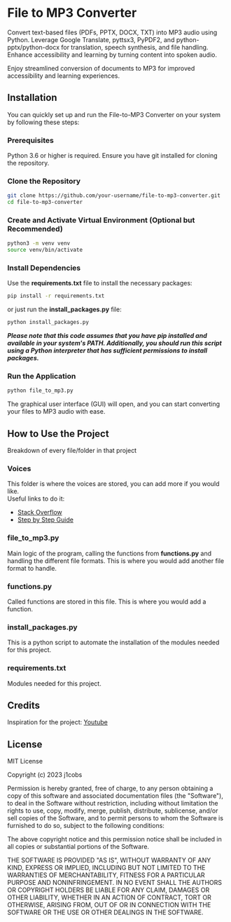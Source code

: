 # File to MP3 Converter

Convert text-based files (PDFs, PPTX, DOCX, TXT) into MP3 audio using Python. Leverage Google Translate, pyttsx3, PyPDF2, and python-pptx/python-docx for translation, speech synthesis, and file handling. Enhance accessibility and learning by turning content into spoken audio.

Enjoy streamlined conversion of documents to MP3 for improved accessibility and learning experiences.

## Installation

You can quickly set up and run the File-to-MP3 Converter on your system by following these steps:

### Prerequisites

Python 3.6 or higher is required.
Ensure you have git installed for cloning the repository.

### Clone the Repository

```bash
git clone https://github.com/your-username/file-to-mp3-converter.git
cd file-to-mp3-converter
```

### Create and Activate Virtual Environment (Optional but Recommended)

```bash
python3 -m venv venv
source venv/bin/activate
```

### Install Dependencies

Use the **requirements.txt** file to install the necessary packages:

```bash
pip install -r requirements.txt
```

or just run the **install_packages.py** file:

```bash
python install_packages.py
```

**_Please note that this code assumes that you have pip installed and available in your system's PATH. Additionally, you should run this script using a Python interpreter that has sufficient permissions to install packages._**

### Run the Application

```bash
python file_to_mp3.py
```

The graphical user interface (GUI) will open, and you can start converting your files to MP3 audio with ease.

## How to Use the Project

Breakdown of every file/folder in that project

### Voices

This folder is where the voices are stored, you can add more if you would like.  
Useful links to do it:

- [Stack Overflow](https://stackoverflow.com/questions/66884970/how-to-add-your-own-tts-voices-for-pyttsx3-python)
- [Step by Step Guide](https://puneet166.medium.com/how-to-added-more-speakers-and-voices-in-pyttsx3-offline-text-to-speech-812c83d14c13)

### file_to_mp3.py

Main logic of the program, calling the functions from **functions.py** and handling the different file formats.
This is where you would add another file format to handle.

### functions.py

Called functions are stored in this file.
This is where you would add a function.

### install_packages.py

This is a python script to automate the installation of the modules needed for this project.

### requirements.txt

Modules needed for this project.

## Credits

Inspiration for the project: [Youtube](https://youtu.be/LXsdt6RMNfY?si=G_lxIe-87cZIJ9Zf)

## License

MIT License

Copyright (c) 2023 j1cobs

Permission is hereby granted, free of charge, to any person obtaining a copy
of this software and associated documentation files (the "Software"), to deal
in the Software without restriction, including without limitation the rights
to use, copy, modify, merge, publish, distribute, sublicense, and/or sell
copies of the Software, and to permit persons to whom the Software is
furnished to do so, subject to the following conditions:

The above copyright notice and this permission notice shall be included in all
copies or substantial portions of the Software.

THE SOFTWARE IS PROVIDED "AS IS", WITHOUT WARRANTY OF ANY KIND, EXPRESS OR
IMPLIED, INCLUDING BUT NOT LIMITED TO THE WARRANTIES OF MERCHANTABILITY,
FITNESS FOR A PARTICULAR PURPOSE AND NONINFRINGEMENT. IN NO EVENT SHALL THE
AUTHORS OR COPYRIGHT HOLDERS BE LIABLE FOR ANY CLAIM, DAMAGES OR OTHER
LIABILITY, WHETHER IN AN ACTION OF CONTRACT, TORT OR OTHERWISE, ARISING FROM,
OUT OF OR IN CONNECTION WITH THE SOFTWARE OR THE USE OR OTHER DEALINGS IN THE
SOFTWARE.
